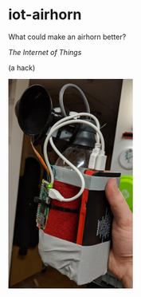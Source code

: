 # iot-airhorn

What could make an airhorn better?

_The Internet of Things_

(a hack)

<img src="https://raw.githubusercontent.com/wolfd/iot-airhorn/master/IoT-airhorn.jpg" alt="&quot;Finished&quot; airhorn" width="250px">

